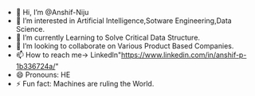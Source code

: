 - 👋 Hi, I’m @Anshif-Niju
- 👀 I’m interested in Artificial Intelligence,Sotware Engineering,Data Science.
- 🌱 I’m currently Learning to Solve Critical Data Structure.
- 💞️ I’m looking to collaborate on Various Product Based Companies.
- 📫 How to reach me-> Linkedln"https://www.linkedin.com/in/anshif-p-1b336724a/"
- 😄 Pronouns: HE
- ⚡ Fun fact: Machines are ruling the World.

